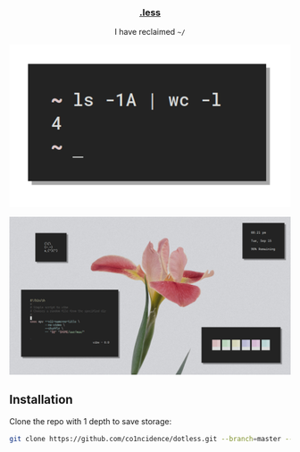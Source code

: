 <h3 align="center"><a href="https://co1ncidence.github.io/rices/">.less</a></h3>
<p align="center">I have reclaimed <code>~/</code></p>

<p align="center"

![img](screenshots/what2.png)

</p>

<p align="center"

![img](screenshots/what1.png)

</p>

## Installation
Clone the repo with 1 depth to save storage:
```sh
git clone https://github.com/co1ncidence/dotless.git --branch=master --depth 1
```

